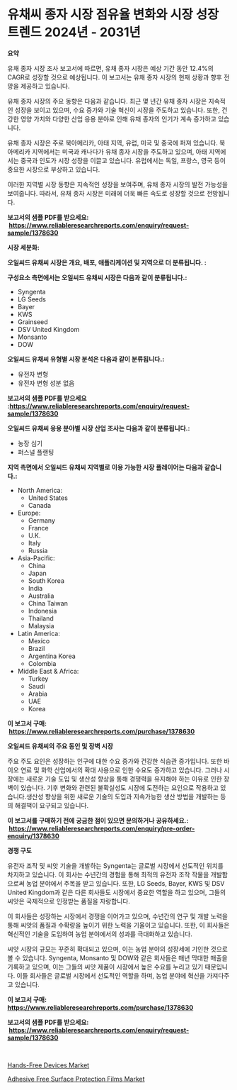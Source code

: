<p><h1>유채씨 종자 시장 점유율 변화와 시장 성장 트렌드 2024년 - 2031년</h1></p><p><strong>요약</strong></p>
<p><p>유채 종자 시장 조사 보고서에 따르면, 유채 종자 시장은 예상 기간 동안 12.4%의 CAGR로 성장할 것으로 예상됩니다. 이 보고서는 유채 종자 시장의 현재 상황과 향후 전망을 제공하고 있습니다.</p><p>유채 종자 시장의 주요 동향은 다음과 같습니다. 최근 몇 년간 유채 종자 시장은 지속적인 성장을 보이고 있으며, 수요 증가와 기술 혁신이 시장을 주도하고 있습니다. 또한, 건강한 영양 가치와 다양한 산업 응용 분야로 인해 유채 종자의 인기가 계속 증가하고 있습니다.</p><p>유채 종자 시장은 주로 북아메리카, 아태 지역, 유럽, 미국 및 중국에 퍼져 있습니다. 북아메리카 지역에서는 미국과 캐나다가 유채 종자 시장을 주도하고 있으며, 아태 지역에서는 중국과 인도가 시장 성장을 이끌고 있습니다. 유럽에서는 독일, 프랑스, 영국 등이 중요한 시장으로 부상하고 있습니다.</p><p>이러한 지역별 시장 동향은 지속적인 성장을 보여주며, 유채 종자 시장의 발전 가능성을 보여줍니다. 따라서, 유채 종자 시장은 미래에 더욱 빠른 속도로 성장할 것으로 전망됩니다.</p></p>
<p><strong>보고서의 샘플 PDF를 받으세요: &nbsp;<a href="https://www.reliableresearchreports.com/enquiry/request-sample/1378630">https://www.reliableresearchreports.com/enquiry/request-sample/1378630</a></strong></p>
<p><strong>시장 세분화:</strong></p>
<p><strong> 오일씨드 유채씨 시장은 개요, 배포, 애플리케이션 및 지역으로 더 분류됩니다. :</strong></p>
<p><strong>구성요소 측면에서는 오일씨드 유채씨 시장은 다음과 같이 분류됩니다.:</strong></p>
<p><ul><li>Syngenta</li><li>LG Seeds</li><li>Bayer</li><li>KWS</li><li>Grainseed</li><li>DSV United Kingdom</li><li>Monsanto</li><li>DOW</li></ul></p>
<p><strong> 오일씨드 유채씨 유형별 시장 분석은 다음과 같이 분류됩니다.:</strong></p>
<p><ul><li>유전자 변형</li><li>유전자 변형 성분 없음</li></ul></p>
<p><strong>보고서의 샘플 PDF를 받으세요 :<a href="https://www.reliableresearchreports.com/enquiry/request-sample/1378630">https://www.reliableresearchreports.com/enquiry/request-sample/1378630</a></strong></p>
<p><strong> 오일씨드 유채씨 응용 분야별 시장 산업 조사는 다음과 같이 분류됩니다.:</strong></p>
<p><ul><li>농장 심기</li><li>퍼스널 플랜팅</li></ul></p>
<p><strong>지역 측면에서 오일씨드 유채씨 지역별로 이용 가능한 시장 플레이어는 다음과 같습니다.:</strong></p>
<p><ul>
    <li>
        North America:
        <ul>
            <li>United States</li>
            <li>Canada</li>
        </ul>
    </li>
    <li>
        Europe:
        <ul>
            <li>Germany</li>
            <li>France</li>
            <li>U.K.</li>
            <li>Italy</li>
            <li>Russia</li>
        </ul>
    </li>
    <li>
        Asia-Pacific:
        <ul>
            <li>China</li>
            <li>Japan</li>
            <li>South Korea</li>
            <li>India</li>
            <li>Australia</li>
            <li>China Taiwan</li>
            <li>Indonesia</li>
            <li>Thailand</li>
            <li>Malaysia</li>
        </ul>
    </li>
    <li>
        Latin America:
        <ul>
            <li>Mexico</li>
            <li>Brazil</li>
            <li>Argentina Korea</li>
            <li>Colombia</li>
        </ul>
    </li>
    <li>
        Middle East & Africa:
        <ul>
            <li>Turkey</li>
            <li>Saudi</li>
            <li>Arabia</li>
            <li>UAE</li>
            <li>Korea</li>
        </ul>
    </li>
    </ul></p>
<p><strong>이 보고서 구매: &nbsp;<a href="https://www.reliableresearchreports.com/purchase/1378630">https://www.reliableresearchreports.com/purchase/1378630</a></strong></p>
<p><strong>오일씨드 유채씨의 주요 동인 및 장벽 시장</strong></p>
<p><p>주요 주도 요인은 성장하는 인구에 대한 수요 증가와 건강한 식습관 증가입니다. 또한 바이오 연료 및 화학 산업에서의 확대 사용으로 인한 수요도 증가하고 있습니다. 그러나 시장에는 새로운 기술 도입 및 생산성 향상을 통해 경쟁력을 유지해야 하는 이유로 인한 장벽이 있습니다. 기후 변화와 관련된 불확실성도 시장에 도전하는 요인으로 작용하고 있습니다.생산성 향상을 위한 새로운 기술의 도입과 지속가능한 생산 방법을 개발하는 등의 해결책이 요구되고 있습니다.</p></p>
<p><strong>이 보고서를 구매하기 전에 궁금한 점이 있으면 문의하거나 공유하세요.: &nbsp;<a href="https://www.reliableresearchreports.com/enquiry/pre-order-enquiry/1378630">https://www.reliableresearchreports.com/enquiry/pre-order-enquiry/1378630</a></strong></p>
<p><strong>경쟁 구도</strong></p>
<p><p>유전자 조작 및 씨앗 기술을 개발하는 Syngenta는 글로벌 시장에서 선도적인 위치를 차지하고 있습니다. 이 회사는 수년간의 경험을 통해 최적의 유전자 조작 작물을 개발함으로써 농업 분야에서 주목을 받고 있습니다. 또한, LG Seeds, Bayer, KWS 및 DSV United Kingdom과 같은 다른 회사들도 시장에서 중요한 역할을 하고 있으며, 그들의 씨앗은 국제적으로 인정받는 품질을 자랑합니다.</p><p>이 회사들은 성장하는 시장에서 경쟁을 이어가고 있으며, 수년간의 연구 및 개발 노력을 통해 씨앗의 품질과 수확량을 높이기 위한 노력을 기울이고 있습니다. 또한, 이 회사들은 혁신적인 기술을 도입하여 농업 분야에서의 성과를 극대화하고 있습니다.</p><p>씨앗 시장의 규모는 꾸준히 확대되고 있으며, 이는 농업 분야의 성장세에 기인한 것으로 볼 수 있습니다. Syngenta, Monsanto 및 DOW와 같은 회사들은 매년 막대한 매출을 기록하고 있으며, 이는 그들의 씨앗 제품이 시장에서 높은 수요를 누리고 있기 때문입니다. 이들 회사들은 글로벌 시장에서 선도적인 역할을 하며, 농업 분야에 혁신을 가져다주고 있습니다.</p></p>
<p><strong>이 보고서 구매: &nbsp; <a href="https://www.reliableresearchreports.com/purchase/1378630">https://www.reliableresearchreports.com/purchase/1378630</a></strong></p>
<p><strong>보고서의 샘플 PDF를 받으세요: &nbsp;<a href="https://www.reliableresearchreports.com/enquiry/request-sample/1378630">https://www.reliableresearchreports.com/enquiry/request-sample/1378630</a></strong><strong></strong></p>
<p>&nbsp;</p>
<p><p><a href="https://picayune-night-cbd.notion.site/Hands-Free-Devices-Market-Size-Share-Trends-Analysis-Report-By-Application-Regional-Outlook-Com-c59e42acd8da419fb307f63d7095d1ef">Hands-Free Devices Market</a></p><p><a href="https://github.com/Hazelklievgspy6vdcsmu106w/Market-Research-Report-List-1/blob/main/adhesive-free-surface-protection-films-market.md">Adhesive Free Surface Protection Films Market</a></p></p>